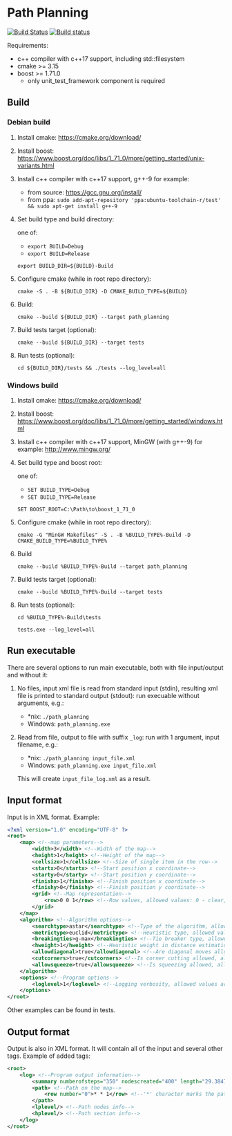 # Path Planning

[![Build Status](https://travis-ci.com/packedbread/pathplanning.svg?branch=master)](https://travis-ci.com/packedbread/pathplanning)
[![Build status](https://ci.appveyor.com/api/projects/status/94tqu36hlpy5i23d/branch/master?svg=true)](https://ci.appveyor.com/project/packedbread/pathplanning/branch/master)

Requirements:
- c++ compiler with c++17 support, including std::filesystem
- cmake >= 3.15
- boost >= 1.71.0
  - only unit_test_framework component is required

## Build
### Debian build
1. Install cmake: https://cmake.org/download/

2. Install boost: https://www.boost.org/doc/libs/1_71_0/more/getting_started/unix-variants.html

3. Install c++ compiler with c++17 support, g++-9 for example:

    - from source: https://gcc.gnu.org/install/
    - from ppa: `sudo add-apt-repository 'ppa:ubuntu-toolchain-r/test' && sudo apt-get install g++-9`

4. Set build type and build directory:

    one of:
    - `export BUILD=Debug`
    - `export BUILD=Release`
    
    `export BUILD_DIR=${BUILD}-Build`

4. Configure cmake (while in root repo directory):

    `cmake -S . -B ${BUILD_DIR} -D CMAKE_BUILD_TYPE=${BUILD}`

5. Build:

    `cmake --build ${BUILD_DIR} --target path_planning`

6. Build tests target (optional):

    `cmake --build ${BUILD_DIR} --target tests`

7. Run tests (optional):

    `cd ${BUILD_DIR}/tests && ./tests --log_level=all`

### Windows build
1. Install cmake: https://cmake.org/download/

2. Install boost: https://www.boost.org/doc/libs/1_71_0/more/getting_started/windows.html

3. Install c++ compiler with c++17 support, MinGW (with g++-9) for example: http://www.mingw.org/

4. Set build type and boost root:

    one of:
    - `SET BUILD_TYPE=Debug`
    - `SET BUILD_TYPE=Release`
    
    `SET BOOST_ROOT=C:\Path\to\boost_1_71_0`

5. Configure cmake (while in root repo directory):
    
    `cmake -G "MinGW Makefiles" -S . -B %BUILD_TYPE%-Build -D CMAKE_BUILD_TYPE=%BUILD_TYPE%`
    
6. Build

    `cmake --build %BUILD_TYPE%-Build --target path_planning`

7. Build tests target (optional):

    `cmake --build %BUILD_TYPE%-Build --target tests`

8. Run tests (optional):

    `cd %BUILD_TYPE%-Build\tests`
    
    `tests.exe --log_level=all`


## Run executable
There are several options to run main executable, both with file input/output and without it:

1. No files, input xml file is read from standard input (stdin), resulting xml file is printed to standard output (stdout): run execuable without arguments, e.g.:

    - \*nix: `./path_planning`
    - Windows: `path_planning.exe`

2. Read from file, output to file with suffix `_log`: run with 1 argument, input filename, e.g.:

    - \*nix: `./path_planning input_file.xml`
    - Windows: `path_planning.exe input_file.xml`
    
    This will create `input_file_log.xml` as a result.


## Input format
Input is in XML format. Example:

```xml
<?xml version="1.0" encoding="UTF-8" ?>
<root>
    <map> <!--map parameters-->
        <width>3</width> <!--Width of the map-->
        <height>1</height> <!--Height of the map-->
        <cellsize>1</cellsize> <!--Size of single item in the row-->
        <startx>0</startx> <!--Start position x coordinate-->
        <starty>0</starty> <!--Start position y coordinate-->
        <finishx>1</finishx> <!--Finish position x coordinate-->
        <finishy>0</finishy> <!--Finish position y coordinate-->
        <grid> <!--Map representation-->
            <row>0 0 1</row> <!--Row values, allowed values: 0 - clear, 1 - obstacle-->
        </grid>
    </map>
    <algorithm> <!--Algorithm options-->
        <searchtype>astar</searchtype> <!--Type of the algorithm, allowed values are: dijkstra, astar-->
        <metrictype>euclid</metrictype> <!--Heuristic type, allowed values are: diagonal, euclid, manhattan, chebyshev-->
        <breakingties>g-max</breakingties> <!--Tie breaker type, allowed values are: g-max, g-min-->
        <hweight>1</hweight> <!--Heuristic weight in distance estimation calculation, allowed values: floating point values-->
        <allowdiagonal>true</allowdiagonal> <!--Are diagonal moves allowed, allowed values: true, false-->
        <cutcorners>true</cutcorners> <!--Is corner cutting allowed, allowed values: true, false-->
        <allowsqueeze>true</allowsqueeze> <!--Is squeezing allowed, allowed values: true, false-->
    </algorithm>
    <options> <!--Program options-->
        <loglevel>1</loglevel> <!--Logging verbosity, allowed values are 0, 0.5, 1, 1.5, 2-->
    </options>
</root>
```
Other examples can be found in tests.

## Output format
Output is also in XML format. It will contain all of the input and several other tags. Example of added tags:
```xml
<root>
    <log> <!--Program output information-->
        <summary numberofsteps="350" nodescreated="400" length="29.384777" length_scaled="705.23464965820312" time="0.000000"/> <!--Summary of the result, will contain numberofsteps (number of expanded nodes during the search), nodescreated (number of created nodes during the search), length (distance of the found path), length_scaled (length multiplied by cell size), time (search time)-->
        <path> <!--Path on the map-->
            <row number="0">* * 1</row> <!--'*' character marks the path-->
        </path>
        <lplevel/> <!--Path nodes info-->
        <hplevel/> <!--Path section info-->
    </log>
</root>
```

